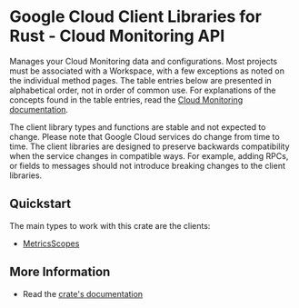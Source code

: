 # Google Cloud Client Libraries for Rust - Cloud Monitoring API

<!-- Code generated by sidekick. DO NOT EDIT. -->


Manages your Cloud Monitoring data and configurations. Most projects must
be associated with a Workspace, with a few exceptions as noted on the
individual method pages. The table entries below are presented in
alphabetical order, not in order of common use. For explanations of the
concepts found in the table entries, read the [Cloud Monitoring
documentation](https://cloud.google.com/monitoring/docs).

The client library types and functions are stable and not expected to change.
Please note that Google Cloud services do change from time to time. The client
libraries are designed to preserve backwards compatibility when the service
changes in compatible ways. For example, adding RPCs, or fields to messages
should not introduce breaking changes to the client libraries.

## Quickstart

The main types to work with this crate are the clients:

- [MetricsScopes]

## More Information

- Read the [crate's documentation](https://docs.rs/google-cloud-monitoring-metricsscope-v1/latest/google-cloud-monitoring-metricsscope-v1)

[MetricsScopes]: https://docs.rs/google-cloud-monitoring-metricsscope-v1/latest/google_cloud_monitoring_metricsscope_v1/client/struct.MetricsScopes.html
